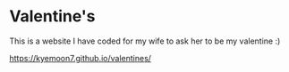 # Valentine's

This is a website I have coded for my wife to ask her to be my valentine :)

https://kyemoon7.github.io/valentines/

